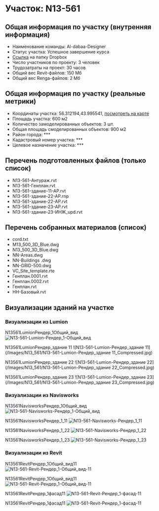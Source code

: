 # Участок: N13-561
## Общая информация по участку (внутренняя информация)
+ Наименование команды: Al-dabaa-Designer
+ Статус участка: Успешное завершение курса
+ [Ссылка](https://www.dropbox.com/sh/wvvgv1nw1iqred9/AAAN8ibl7hX-RjgrIf7VWTXfa/N13_561?dl=0) на папку Dropbox
+ Число участников по проекту: 3 человек
+ Трудозатраты на проект: 30 часов
+ Общий вес Revit-файлов: 150 Мб
+ Общий вес Renga-файлов: 2 Мб
## Общая информация по участку (реальные метрики)
+ Координаты участка: 56.312194,43.995541, [посмотреть на карте](yandex.ru/maps/47/nizhny-novgorod/?ll=56.312194%2C43.995541&z=19)
+ Площадь участка: 600 м2
+ Количество замоделированных объектов: 3 шт.
+ Общая площадь смоделированных объектов: 900 м2
+ Район города: *** 
+ Кадастровый номер участка: *** 
+ Целевое назначение участка: *** 
## Перечень подготовленных файлов (только список)
+ N13-561-Антураж.rvt
+ N13-561-Генплан.rvt
+ N13-561-здание-11-АР.rvt
+ N13-561-здание-22-АР.rnp
+ N13-561-здание-22-АР.rvt
+ N13-561-здание-23-АР.rvt
+ N13-561-здание-23-ИНЖ_upd.rvt
## Перечень собранных материалов (список)
+ cord.txt
+ M13_500_3D_Blue.dwg
+ N13_500_3D_Blue.dwg
+ NN-Areas.dwg
+ NN-Buildings .dwg
+ NN-GRID-500.dwg
+ VC_Site_template.rte
+ Генплан.0001.rvt
+ Генплан.0002.rvt
+ Генплан.rvt
+ НН-Базовый.rvt
## Визуализации зданий на участке
### Визуализации из Lumion
N13561LumionРендер_1Общий_вид
![N13-561-Lumion-Рендер_1-Общий_вид](/Images/N13_561/N13-561-Lumion-Рендер_1-Общий_вид_Compressed.jpg)

N13561LumionРендер_здание 11
![N13-561-Lumion-Рендер_здание 11](/Images/N13_561/N13-561-Lumion-Рендер_здание 11_Compressed.jpg)

N13561LumionРендер_здание 22
![N13-561-Lumion-Рендер_здание 22](/Images/N13_561/N13-561-Lumion-Рендер_здание 22_Compressed.jpg)

N13561LumionРендер_здание 23
![N13-561-Lumion-Рендер_здание 23](/Images/N13_561/N13-561-Lumion-Рендер_здание 23_Compressed.jpg)

### Визуализации из Navisworks
N13561NavisworksРендер_1Общий_вид
![N13-561-Navisworks-Рендер_1-Общий_вид](/Images/N13_561/N13-561-Navisworks-Рендер_1-Общий_вид_Compressed.jpg)

N13561NavisworksРендер_1_11
![N13-561-Navisworks-Рендер_1_11](/Images/N13_561/N13-561-Navisworks-Рендер_1_11_Compressed.jpg)

N13561NavisworksРендер_1_22
![N13-561-Navisworks-Рендер_1_22](/Images/N13_561/N13-561-Navisworks-Рендер_1_22_Compressed.jpg)

N13561NavisworksРендер_1_23
![N13-561-Navisworks-Рендер_1_23](/Images/N13_561/N13-561-Navisworks-Рендер_1_23_Compressed.jpg)

### Визуализации из Revit
N13561RevitРендер_1Общий_вид11
![N13-561-Revit-Рендер_1-Общий_вид-11](/Images/N13_561/N13-561-Revit-Рендер_1-Общий_вид-11_Compressed.jpg)

N13561RevitРендер_1Общий_вид11
![N13-561-Revit-Рендер_1-Общий_вид-11](/Images/N13_561/N13-561-Revit-Рендер_1-Общий_вид-11_Compressed.jpg)

N13561RevitРендер_1фасад11
![N13-561-Revit-Рендер_1-фасад-11](/Images/N13_561/N13-561-Revit-Рендер_1-фасад-11_Compressed.jpg)

N13561RevitРендер_1фасад11
![N13-561-Revit-Рендер_1-фасад-11](/Images/N13_561/N13-561-Revit-Рендер_1-фасад-11_Compressed.jpg)

